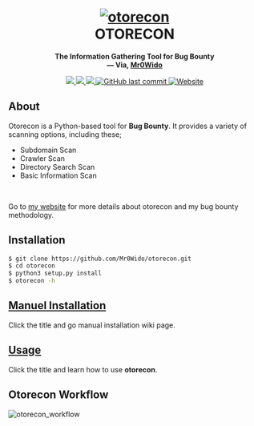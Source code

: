<h1 align="center">
  <a href="https://github.com/Mr0Wido/otorecon"><img src="https://i.hizliresim.com/s1vb4eu.png" alt="otorecon"/></a>
  <br>
  OTORECON
</h1>
<p align="center">
  <b>The Information Gathering Tool for Bug Bounty</b>
  <br>
  <b>
    &mdash; Via, <a href="https://github.com/Mr0Wido">Mr0Wido</a>
  </b>
</p>
<p align="center">
    <a href="https://docs.python.org/3/download.html">
        <img src="https://img.shields.io/badge/Python-3.x-blue.svg">
    </a>
    <a href="https://github.com/Mr0Wido/otorecon/releases">
        <img src="https://img.shields.io/badge/Version-v1.0%20(stable)-blue.svg">
    </a>
    <a href="https://github.com/Mr0Wido/otorecon/">
        <img src="https://img.shields.io/badge/License-MIT-yellow.svg">
    </a>
    <a href="https://github.com/Mr0Wido/otorecon">
        <img alt="GitHub last commit" src="https://img.shields.io/github/last-commit/Mr0wido/otorecon">
    </a>
    <a href="https://mr0wido.github.io"> 
        <img alt="Website" src="https://img.shields.io/website?url=https%3A%2F%2Fmr0wido.github.io">
    </a>
</p>


## About
Otorecon is a Python-based tool for __Bug Bounty__. It provides a variety of scanning options, including these;
- Subdomain Scan
- Crawler Scan
- Directory Search Scan
- Basic Information Scan
<br>

Go to [my website]() for more details about otorecon and my bug bounty methodology.

## Installation

```bash
$ git clone https://github.com/Mr0Wido/otorecon.git
$ cd otorecon
$ python3 setup.py install
$ otorecon -h
```

## [Manuel Installation](https://github.com/Mr0Wido/otorecon.wiki.git)
Click the title and go manual installation wiki page.

## [Usage](main_tools/md_files/Usage.md)
Click the title and learn how to use __otorecon__.

## Otorecon Workflow
![otorecon_workflow](https://i.hizliresim.com/lsc6sux.jpg)
